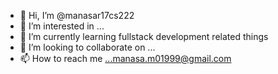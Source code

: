 - 👋 Hi, I’m @manasar17cs222
- 👀 I’m interested in ...
- 🌱 I’m currently learning fullstack development related things
- 💞️ I’m looking to collaborate on ...
- 📫 How to reach me ...manasa.m01999@gmail.com

<!---
manasar17cs222/manasar17cs222 is a ✨ special ✨ repository because its `README.md` (this file) appears on your GitHub profile.
You can click the Preview link to take a look at your changes.
--->
